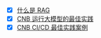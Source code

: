 - [x] [什么是 RAG](https://cnb.cool/docker.2025/project-2-rag/-/blob/main/docs/tutorial/README.md)
- [x] [CNB 运行大模型的最佳实践](https://cnb.cool/ai-models/deepseek-ai/DeepSeek-R1-0528-Qwen3-8B-run-with-ollama)
- [x] [CNB CI/CD 最佳实践案例](https://cnb.cool/examples/showcase)